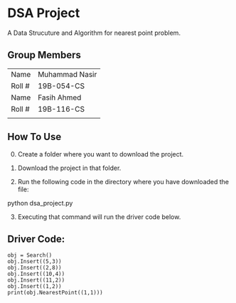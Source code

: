 # DSA Project
A Data Strucuture and Algorithm for nearest point problem.

## Group Members

|||
|-|-|
| Name | Muhammad Nasir |
| Roll # | 19B-054-CS |
| Name | Fasih Ahmed |
| Roll # | 19B-116-CS |
|||

## How To Use
0. Create a folder where you want to download the project.

1. Download the project in that folder.

2. Run the following code in the directory where you have downloaded the file:

python dsa_project.py

3. Executing that command will run the driver code below.

## Driver Code:
    obj = Search()
    obj.Insert((5,3))
    obj.Insert((2,8))
    obj.Insert((10,4))
    obj.Insert((11,2))
    obj.Insert((1,2))
    print(obj.NearestPoint((1,1)))
